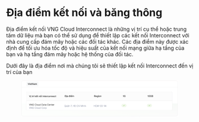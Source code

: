 # Địa điểm kết nối và băng thông

Địa điểm kết nối VNG Cloud Interconnect là những vị trí cụ thể hoặc trung tâm dữ liệu mà bạn có thể sử dụng để thiết lập các kết nối Interconnect với nhà cung cấp đám mây hoặc các đối tác khác. Các địa điểm này được xác định để tối ưu hóa tốc độ và hiệu suất của kết nối mạng giữa hạ tầng của bạn và hạ tầng đám mây hoặc hệ thống của đối tác.

Dưới đây là địa điểm nơi mà chúng tôi sẽ thiết lập kết nối Interconnect đến vị trí của bạn

<figure><img src="../../../.gitbook/assets/image (428).png" alt=""><figcaption></figcaption></figure>
